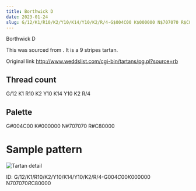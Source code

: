 ```yaml
---
title: Borthwick D
date: 2023-01-24
slug: G/12/K1/R10/K2/Y10/K14/Y10/K2/R/4-G$004C00 K$000000 N$707070 R$C80000
---
```

Borthwick D

This was sourced from <no value>.  It is a 9 stripes tartan.

Original link http://www.weddslist.com/cgi-bin/tartans/pg.pl?source=rb

## Thread count
G/12 K1 R10 K2 Y10 K14 Y10 K2 R/4

## Palette
G#004C00 K#000000 N#707070 R#C80000

# Sample pattern

![Tartan detail](tartan.png "G/12 K1 R10 K2 Y10 K14 Y10 K2 R/4 tartan")

ID: G/12/K1/R10/K2/Y10/K14/Y10/K2/R/4-G$004C00 K$000000 N$707070 R$C80000